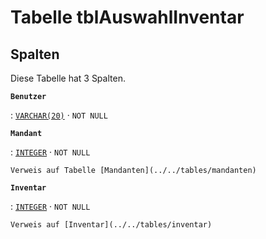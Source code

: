 # Tabelle **tblAuswahlInventar**

## Spalten

Diese Tabelle hat 3 Spalten.

**`Benutzer`**

:   [`VARCHAR(20)`](https://firebirdsql.org/file/documentation/html/en/refdocs/fblangref40/firebird-40-language-reference.html#fblangref40-datatypes-chartypes) · `NOT NULL`

**`Mandant`**

:   [`INTEGER`](https://firebirdsql.org/file/documentation/html/en/refdocs/fblangref40/firebird-40-language-reference.html#fblangref40-datatypes-inttypes) · `NOT NULL`

    Verweis auf Tabelle [Mandanten](../../tables/mandanten)

**`Inventar`**

:   [`INTEGER`](https://firebirdsql.org/file/documentation/html/en/refdocs/fblangref40/firebird-40-language-reference.html#fblangref40-datatypes-inttypes) · `NOT NULL`

    Verweis auf [Inventar](../../tables/inventar)
